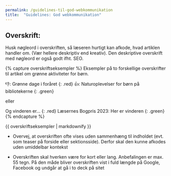 ```yaml
---
permalink: /guidelines-til-god-webkommunikation
title:  "Guidelines: God webkommunikation"
---
```


## Overskrift: ##

Husk nøgleord i overskriften, så læseren hurtigt kan afkode, hvad artiklen handler om. (Vær hellere deskriptiv end kreativ). Den deskriptive overskrift med nøgleord er også godt ifht. SEO.

{% capture overskriftseksempler %}
Eksempler på to forskellige overskrifter til artikel om grønne aktiviteter for børn.

  👎: Grønne dage i foråret
  {: .red}
  👍: Naturoplevelser for børn på bibliotekerne
  {: .green}
  
eller

  Og vinderen er…
  {: .red}
  Læsernes Bogpris 2023: Her er vinderen
  {: .green}
{% endcapture %}
<div class="notice">{{ overskriftseksempler | markdownify }}</div>

- Overvej, at overskriften ofte vises uden sammenhæng til indholdet (evt. som teaser på forside eller sektionsside). Derfor skal den kunne afkodes uden umiddelbar kontekst

- Overskriften skal hverken være for kort eller lang. Anbefalingen er max. 55 tegn. På den måde bliver overskriften vist i fuld længde på Google, Facebook og undgår at gå i to deck på sitet

